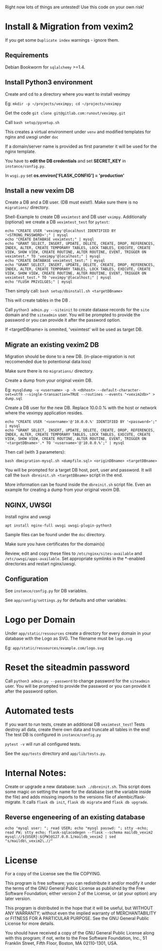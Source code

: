 Right now lots of things are untested!
Use this code on your own risk!

# Install & Migration from vexim2

If you get some `Duplicate index` warnings - ignore them.

## Requirements

Debian Bookworm for `sqlalchemy` >=1.4.

## Install Python3 environment

Create and cd to a directory where you want to install veximpy

Eg: `mkdir -p ~/projects/veximpy; cd ~/projects/veximpy`

Get the code `git clone git@gitlab.com:runout/veximpy.git`

Call `bash setup/pysetup.sh`

This creates a virtual environment under `venv` and modified templates for nginx and uwsgi under `doc`

If a domain/server name is provided as first parameter it will be used for the nginx template. 

You have to **edit the DB credentials** and set **SECRET\_KEY** in `instance/config.py`.

In `wsgi.py` set **os.environ['FLASK_CONFIG'] = 'production'**

## Install a new vexim DB

Create a DB and a DB user. (DB must exist!). Make sure there is no `migrations/` directory.

Shell-Example to create DB `veximtest` and DB user `vximpy`. Additionally (optional) we create a DB `veximtest_test` for `pytest`:

```
echo "CREATE USER 'veximpy'@localhost IDENTIFIED BY '<STRONG_PASSWORD>';" | mysql
echo "CREATE DATABASE veximtest;" | mysql
echo "GRANT SELECT, INSERT, UPDATE, DELETE, CREATE, DROP, REFERENCES, INDEX, ALTER, CREATE TEMPORARY TABLES, LOCK TABLES, EXECUTE, CREATE VIEW, SHOW VIEW, CREATE ROUTINE, ALTER ROUTINE, EVENT, TRIGGER ON veximtest.* TO 'veximpy'@localhost;" | mysql
echo "CREATE DATABASE veximtest_test;" | mysql
echo "GRANT SELECT, INSERT, UPDATE, DELETE, CREATE, DROP, REFERENCES, INDEX, ALTER, CREATE TEMPORARY TABLES, LOCK TABLES, EXECUTE, CREATE VIEW, SHOW VIEW, CREATE ROUTINE, ALTER ROUTINE, EVENT, TRIGGER ON veximtest_test.* TO 'veximpy'@localhost;" | mysql
echo "FLUSH PRIVILGES;" | mysql
```

Then simply call: `bash setup/dbinstall.sh <targetDBname>`

This will create tables in the DB <targetDBname>.

Call `python3 admin.py --siteinit` to create dataase records for the `site` domain and the `siteadmin` user. You will be prompted to provide the password or you can provide it after the password option.


If \<targetDBname\> is ommited, 'veximtest' will be used as target DB.

## Migrate an existing vexim2 DB

Migration should be done to a new DB. (in-place-migration is not reccomended due to potentional data loss)

Make sure there is no `migrations/` directory.

Create a dump from your original vexim DB.

Eg: `mysqldump -u <username> -p -h <dbhost> --default-character-set=utf8 --single-transaction=TRUE --routines --events "<vexim2db>" > dump.sql`

Create a DB user for the new DB. Replace 10.0.0.% with the host or network where the veximpy application resides.

```
echo "CREATE USER '<username>'@'10.0.0.%' IDENTIFIED BY '<password>';" | mysql
echo "GRANT SELECT, INSERT, UPDATE, DELETE, CREATE, DROP, REFERENCES, INDEX, ALTER, CREATE TEMPORARY TABLES, LOCK TABLES, EXECUTE, CREATE VIEW, SHOW VIEW, CREATE ROUTINE, ALTER ROUTINE, EVENT, TRIGGER ON '<targetDBname>'.* TO '<username>'@'10.0.0.%';" | mysql
```

Then call (with 3 parameters):

`bash dbmigration-mysql.sh <dumpfile.sql> <originDBname> <targetDBname>`

You will be prompted for a target DB host, port, user and password.
It will call the `bash dbreinit.sh <targetDBname>` script in the end.

More information can be found inside the `dbreinit.sh` script file.
Even an example for creating a dump from your original vexim DB.

## NGINX, UWSGI

Install nginx and uwsgi

`apt install nginx-full uwsgi uwsgi-plugin-python3`

Sample files can be found under the `doc` directory.

Make sure you have certificates for the domain(s)

Review, edit and copy these files to `/etc/nginx/sites-available` and `/etc/uwsgi/apps-available`. Set appropriate symlinks in the \*-enabled directories and restart nginx/uwsgi.

## Configuration

See `instance/config.py` for DB variables.

See `app/config/settings.py` for defaults and other variables.

# Logo per Domain

Under `app/static/ressources` create a directory for every domain in your database with the Logo as SVG. The filename must be `logo.svg`

Eg: `app/static/ressources/example.com/logo.svg`

# Reset the siteadmin password

Call `python3 admin.py --password` to change password for the `siteadmin` user. You will be prompted to provide the password or you can provide it after the password option.

# Automated tests

If you want to run tests, create an additional DB `veximtest_test`! Tests destroy all data, create there own data and truncate all tables in the end! The test DB is configured in `instance/config.py`

`pytest -v` will run all configured tests.

See the `app/tests` directory and `app/lib/tests.py`.

# Internal Notes:

Create or upgrade a new database: `bash ./dbreinit.sh`.
This script does some magic on setting the name for the database (set the variable inside the file) and adds missing imports to the versions file of alembic/flask-migrate.
It calls `flask db init`, `flask db migrate` and `flask db upgrade`.

## Reverse engeneering of an existing database

```
echo "mysql user: "; read USER; echo "mysql passwd: "; stty -echo; read PW; stty echo; flask-sqlacodegen --flask --schema maildb_vexim2 mysql://${USER}:${PW}@127.0.0.1/maildb_vexim2 | sed "s/maildb\_vexim2\.//"
```

# License
For a copy of the License see the file COPYING.

This program is free software; you can redistribute it and/or modify
it under the terms of the GNU General Public License as published by
the Free Software Foundation; either version 2 of the License, or
(at your option) any later version.

This program is distributed in the hope that it will be useful,
but WITHOUT ANY WARRANTY; without even the implied warranty of
MERCHANTABILITY or FITNESS FOR A PARTICULAR PURPOSE.  See the
GNU General Public License for more details.

You should have received a copy of the GNU General Public License
along with this program; if not, write to the Free Software
Foundation, Inc., 51 Franklin Street, Fifth Floor, Boston,
MA 02110-1301, USA.


